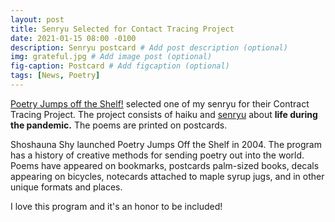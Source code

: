 ```yaml
---
layout: post
title: Senryu Selected for Contact Tracing Project
date: 2021-01-15 08:00 -0100
description: Senryu postcard # Add post description (optional)
img: grateful.jpg # Add image post (optional)
fig-caption: Postcard # Add figcaption (optional)
tags: [News, Poetry]
---
```

<a href="https://poetryjumpsofftheshelf.com" target="_blank">Poetry Jumps off the Shelf!</a> selected one of  my senryu for their Contract Tracing Project. The project consists of haiku and <a href="https://www.masterclass.com/articles/how-to-write-senryu-poems" target="_blank">senryu</a> about <strong>life during the pandemic.</strong> The poems are printed on postcards.

Shoshauna Shy launched Poetry Jumps Off the Shelf in 2004. The program has a history of creative methods for sending poetry out into the world. Poems have appeared on bookmarks, postcards palm-sized books, decals appearing on bicycles, notecards attached to maple syrup jugs, and in other unique formats and places.

I love this program and it's an honor to be included!
